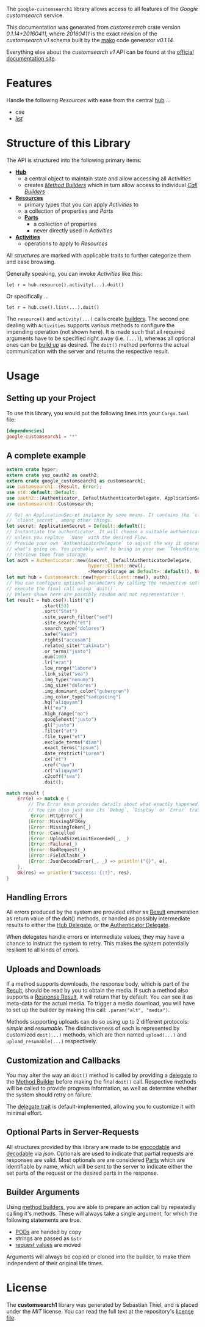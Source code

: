 <!---
DO NOT EDIT !
This file was generated automatically from 'src/mako/api/README.md.mako'
DO NOT EDIT !
-->
The `google-customsearch1` library allows access to all features of the *Google customsearch* service.

This documentation was generated from *customsearch* crate version *0.1.14+20160411*, where *20160411* is the exact revision of the *customsearch:v1* schema built by the [mako](http://www.makotemplates.org/) code generator *v0.1.14*.

Everything else about the *customsearch* *v1* API can be found at the
[official documentation site](https://developers.google.com/custom-search/v1/using_rest).
# Features

Handle the following *Resources* with ease from the central [hub](http://byron.github.io/google-apis-rs/google_customsearch1/struct.Customsearch.html) ... 

* cse
 * [*list*](http://byron.github.io/google-apis-rs/google_customsearch1/struct.CseListCall.html)




# Structure of this Library

The API is structured into the following primary items:

* **[Hub](http://byron.github.io/google-apis-rs/google_customsearch1/struct.Customsearch.html)**
    * a central object to maintain state and allow accessing all *Activities*
    * creates [*Method Builders*](http://byron.github.io/google-apis-rs/google_customsearch1/trait.MethodsBuilder.html) which in turn
      allow access to individual [*Call Builders*](http://byron.github.io/google-apis-rs/google_customsearch1/trait.CallBuilder.html)
* **[Resources](http://byron.github.io/google-apis-rs/google_customsearch1/trait.Resource.html)**
    * primary types that you can apply *Activities* to
    * a collection of properties and *Parts*
    * **[Parts](http://byron.github.io/google-apis-rs/google_customsearch1/trait.Part.html)**
        * a collection of properties
        * never directly used in *Activities*
* **[Activities](http://byron.github.io/google-apis-rs/google_customsearch1/trait.CallBuilder.html)**
    * operations to apply to *Resources*

All *structures* are marked with applicable traits to further categorize them and ease browsing.

Generally speaking, you can invoke *Activities* like this:

```Rust,ignore
let r = hub.resource().activity(...).doit()
```

Or specifically ...

```ignore
let r = hub.cse().list(...).doit()
```

The `resource()` and `activity(...)` calls create [builders][builder-pattern]. The second one dealing with `Activities` 
supports various methods to configure the impending operation (not shown here). It is made such that all required arguments have to be 
specified right away (i.e. `(...)`), whereas all optional ones can be [build up][builder-pattern] as desired.
The `doit()` method performs the actual communication with the server and returns the respective result.

# Usage

## Setting up your Project

To use this library, you would put the following lines into your `Cargo.toml` file:

```toml
[dependencies]
google-customsearch1 = "*"
```

## A complete example

```Rust
extern crate hyper;
extern crate yup_oauth2 as oauth2;
extern crate google_customsearch1 as customsearch1;
use customsearch1::{Result, Error};
use std::default::Default;
use oauth2::{Authenticator, DefaultAuthenticatorDelegate, ApplicationSecret, MemoryStorage};
use customsearch1::Customsearch;

// Get an ApplicationSecret instance by some means. It contains the `client_id` and 
// `client_secret`, among other things.
let secret: ApplicationSecret = Default::default();
// Instantiate the authenticator. It will choose a suitable authentication flow for you, 
// unless you replace  `None` with the desired Flow.
// Provide your own `AuthenticatorDelegate` to adjust the way it operates and get feedback about 
// what's going on. You probably want to bring in your own `TokenStorage` to persist tokens and
// retrieve them from storage.
let auth = Authenticator::new(&secret, DefaultAuthenticatorDelegate,
                              hyper::Client::new(),
                              <MemoryStorage as Default>::default(), None);
let mut hub = Customsearch::new(hyper::Client::new(), auth);
// You can configure optional parameters by calling the respective setters at will, and
// execute the final call using `doit()`.
// Values shown here are possibly random and not representative !
let result = hub.cse().list("q")
             .start(53)
             .sort("Stet")
             .site_search_filter("sed")
             .site_search("et")
             .search_type("dolores")
             .safe("kasd")
             .rights("accusam")
             .related_site("takimata")
             .or_terms("justo")
             .num(100)
             .lr("erat")
             .low_range("labore")
             .link_site("sea")
             .img_type("nonumy")
             .img_size("dolores")
             .img_dominant_color("gubergren")
             .img_color_type("sadipscing")
             .hq("aliquyam")
             .hl("ea")
             .high_range("no")
             .googlehost("justo")
             .gl("justo")
             .filter("et")
             .file_type("et")
             .exclude_terms("diam")
             .exact_terms("ipsum")
             .date_restrict("Lorem")
             .cx("et")
             .cref("duo")
             .cr("aliquyam")
             .c2coff("sea")
             .doit();

match result {
    Err(e) => match e {
        // The Error enum provides details about what exactly happened.
        // You can also just use its `Debug`, `Display` or `Error` traits
         Error::HttpError(_)
        |Error::MissingAPIKey
        |Error::MissingToken(_)
        |Error::Cancelled
        |Error::UploadSizeLimitExceeded(_, _)
        |Error::Failure(_)
        |Error::BadRequest(_)
        |Error::FieldClash(_)
        |Error::JsonDecodeError(_, _) => println!("{}", e),
    },
    Ok(res) => println!("Success: {:?}", res),
}

```
## Handling Errors

All errors produced by the system are provided either as [Result](http://byron.github.io/google-apis-rs/google_customsearch1/enum.Result.html) enumeration as return value of 
the doit() methods, or handed as possibly intermediate results to either the 
[Hub Delegate](http://byron.github.io/google-apis-rs/google_customsearch1/trait.Delegate.html), or the [Authenticator Delegate](http://byron.github.io/google-apis-rs/google_customsearch1/../yup-oauth2/trait.AuthenticatorDelegate.html).

When delegates handle errors or intermediate values, they may have a chance to instruct the system to retry. This 
makes the system potentially resilient to all kinds of errors.

## Uploads and Downloads
If a method supports downloads, the response body, which is part of the [Result](http://byron.github.io/google-apis-rs/google_customsearch1/enum.Result.html), should be
read by you to obtain the media.
If such a method also supports a [Response Result](http://byron.github.io/google-apis-rs/google_customsearch1/trait.ResponseResult.html), it will return that by default.
You can see it as meta-data for the actual media. To trigger a media download, you will have to set up the builder by making
this call: `.param("alt", "media")`.

Methods supporting uploads can do so using up to 2 different protocols: 
*simple* and *resumable*. The distinctiveness of each is represented by customized 
`doit(...)` methods, which are then named `upload(...)` and `upload_resumable(...)` respectively.

## Customization and Callbacks

You may alter the way an `doit()` method is called by providing a [delegate](http://byron.github.io/google-apis-rs/google_customsearch1/trait.Delegate.html) to the 
[Method Builder](http://byron.github.io/google-apis-rs/google_customsearch1/trait.CallBuilder.html) before making the final `doit()` call. 
Respective methods will be called to provide progress information, as well as determine whether the system should 
retry on failure.

The [delegate trait](http://byron.github.io/google-apis-rs/google_customsearch1/trait.Delegate.html) is default-implemented, allowing you to customize it with minimal effort.

## Optional Parts in Server-Requests

All structures provided by this library are made to be [enocodable](http://byron.github.io/google-apis-rs/google_customsearch1/trait.RequestValue.html) and 
[decodable](http://byron.github.io/google-apis-rs/google_customsearch1/trait.ResponseResult.html) via *json*. Optionals are used to indicate that partial requests are responses 
are valid.
Most optionals are are considered [Parts](http://byron.github.io/google-apis-rs/google_customsearch1/trait.Part.html) which are identifiable by name, which will be sent to 
the server to indicate either the set parts of the request or the desired parts in the response.

## Builder Arguments

Using [method builders](http://byron.github.io/google-apis-rs/google_customsearch1/trait.CallBuilder.html), you are able to prepare an action call by repeatedly calling it's methods.
These will always take a single argument, for which the following statements are true.

* [PODs][wiki-pod] are handed by copy
* strings are passed as `&str`
* [request values](http://byron.github.io/google-apis-rs/google_customsearch1/trait.RequestValue.html) are moved

Arguments will always be copied or cloned into the builder, to make them independent of their original life times.

[wiki-pod]: http://en.wikipedia.org/wiki/Plain_old_data_structure
[builder-pattern]: http://en.wikipedia.org/wiki/Builder_pattern
[google-go-api]: https://github.com/google/google-api-go-client

# License
The **customsearch1** library was generated by Sebastian Thiel, and is placed 
under the *MIT* license.
You can read the full text at the repository's [license file][repo-license].

[repo-license]: https://github.com/Byron/google-apis-rs/LICENSE.md
